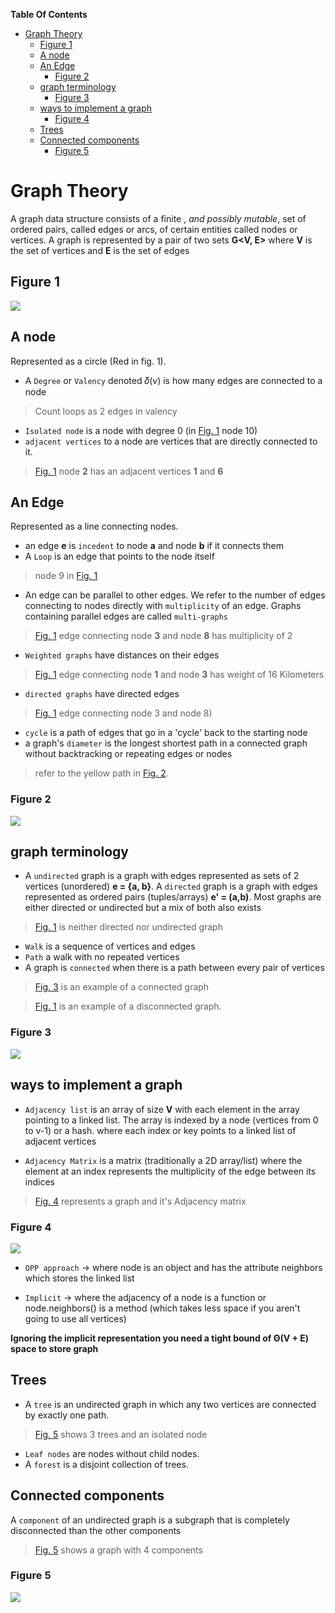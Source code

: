 **Table Of Contents**
<!-- TOC -->

- [Graph Theory](#graph-theory)
    - [Figure 1](#figure-1)
    - [A node](#a-node)
    - [An Edge](#an-edge)
        - [Figure 2](#figure-2)
    - [graph terminology](#graph-terminology)
        - [Figure 3](#figure-3)
    - [ways to implement a graph](#ways-to-implement-a-graph)
        - [Figure 4](#figure-4)
    - [Trees](#trees)
    - [Connected components](#connected-components)
        - [Figure 5](#figure-5)

<!-- /TOC -->

# Graph Theory

A graph data structure consists of a finite , *and possibly mutable*, set of ordered pairs, called edges or arcs, of certain entities called nodes or vertices. A graph is represented by a pair of two sets **G<V, E>**
where **V** is the set of vertices and **E** is the set of edges


## Figure 1
![](Images/img1.png)

## A node
Represented as a circle (Red in fig. 1).
+ A `Degree` or `Valency` denoted 𝛿(v) is how many edges are connected to a node
>Count loops as 2 edges in valency
+ `Isolated node` is a node with degree 0 (in [Fig. 1](#figure-1) node 10)
+ `adjacent vertices`  to a node are vertices that are directly connected to it.
>[Fig. 1](#figure-1) node **2** has an adjacent vertices **1** and **6**

## An Edge
Represented as a line connecting nodes.
+ an edge **e** is `incedent` to node **a** and node **b** if it connects them
+ A `Loop` is an edge that points to the node itself
> node 9 in [Fig. 1](#figure-1)
+ An edge can be parallel to other edges. We refer to the number of edges connecting to nodes directly with `multiplicity` of an edge. Graphs containing parallel edges are called `multi-graphs`
>[Fig. 1](#figure-1) edge connecting node **3** and node **8** has multiplicity of 2
+ `Weighted graphs` have distances on their edges
>[Fig. 1](#figure-1) edge connecting node **1** and node **3** has weight of 16 Kilometers
+ `directed graphs` have directed edges
>[Fig. 1](#figure-1) edge connecting node 3 and node 8)
+ `cycle` is a path of edges that go in a 'cycle' back to the starting node
+ a graph's `diameter` is the longest shortest path in a connected graph without backtracking or repeating edges or nodes
>refer to the yellow path in [Fig. 2](#figure-2).

### Figure 2
![](Images/img3.png)

## graph terminology
+ A `undirected` graph is a graph with edges represented as sets of 2 vertices (unordered) **e = {a, b}**. A `directed` graph is a graph with edges represented as ordered pairs (tuples/arrays) **e' = (a,b)**. Most graphs are either directed or undirected but a mix of both also exists

>[Fig. 1](#figure-1) is neither directed nor undirected graph
+ `Walk` is a sequence of vertices and edges
+ `Path` a walk with no repeated vertices
+ A graph is `connected` when there is a path between every pair of vertices
>[Fig. 3](#figure-3) is an example of a connected graph

>[Fig. 1](#figure-1) is an example of a disconnected graph.

### Figure 3
![](Images/img2.png)

<!--

> `closed walk` is a walk that starts at a node and returns to it

> `trivial walk` is a walk that goes through no edges (one node)

+ `Trail` is a walk with no repeated edges

>a closed trail is called a `circiut`


>a closed path is a `cycle`. The first and the last node can be repeated -->


## ways to implement a graph

+ `Adjacency list` is an array of size **V** with each element in the array pointing to a linked list. The array is indexed by a node (vertices from 0 to v-1) or a hash. where each index or key points to a linked list of adjacent vertices

+ `Adjacency Matrix` is a matrix (traditionally a 2D array/list) where the element at an index represents the multiplicity of the edge between its indices

> [Fig. 4](#figure-4) represents a graph and it's Adjacency matrix

### Figure 4
![](Images/img4.png)

+ `OPP approach` -> where node is an object and has the attribute neighbors which stores the linked list

+ `Implicit` -> where the adjacency of a node is a function or node.neighbors() is a method (which takes less space if you aren't going to use all vertices)

**Ignoring the implicit representation you need a tight bound of Θ(V + E) space to store graph**

## Trees
+ A `tree` is an undirected graph in which any two vertices are connected by exactly one path.
> [Fig. 5](#figure-5) shows 3 trees and an isolated node
+ `Leaf nodes` are nodes without child nodes.
+ A `forest` is a disjoint collection of trees.

## Connected components
A `component` of an undirected graph is a subgraph that is completely disconnected than the other components
>[Fig. 5](#figure-5) shows a graph with 4 components

### Figure 5
![](Images/img6.png)
